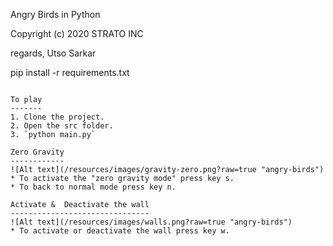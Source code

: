 Angry Birds in Python  

Copyright (c) 2020 STRATO INC

regards, Utso Sarkar


pip install -r requirements.txt
```

To play
-------
1. Clone the project.
2. Open the src folder.
3. `python main.py`

Zero Gravity
------------
![Alt text](/resources/images/gravity-zero.png?raw=true "angry-birds")
* To activate the "zero gravity mode" press key s.
* To back to normal mode press key n.

Activate &  Deactivate the wall
-------------------------------
![Alt text](/resources/images/walls.png?raw=true "angry-birds")
* To activate or deactivate the wall press key w.